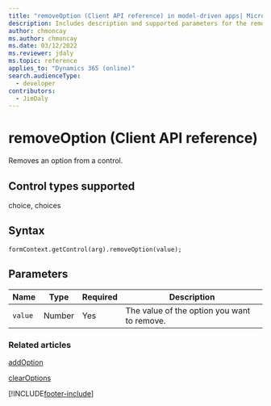```yaml
---
title: "removeOption (Client API reference) in model-driven apps| MicrosoftDocs"
description: Includes description and supported parameters for the removeOption method.
author: chmoncay
ms.author: chmoncay
ms.date: 03/12/2022
ms.reviewer: jdaly
ms.topic: reference
applies_to: "Dynamics 365 (online)"
search.audienceType: 
  - developer
contributors:
  - JimDaly
---
```

# removeOption (Client API reference)

Removes an option from a control. 

## Control types supported

choice, choices

## Syntax

`formContext.getControl(arg).removeOption(value);`

## Parameters

|Name | Type | Required | Description|
|--|--|--|--|
|`value` |Number |Yes|The value of the option you want to remove.|

### Related articles

[addOption](addOption.md)

[clearOptions](clearOptions.md)

 




[!INCLUDE[footer-include](../../../../../includes/footer-banner.md)]
